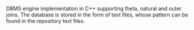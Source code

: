 DBMS engine implementation in C++ supporting theta, natural and outer joins.
The database is stored in the form of text files, whose pattern can be found in the repository text files.
